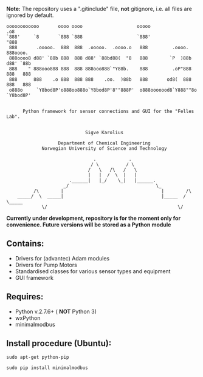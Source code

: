 **Note:** The repository uses a ".gitinclude" file, **not** gitignore, i.e. all files are ignored by default.

```
oooooooooooo       oooo oooo                    ooooo                 .o8
`888'     `8       `888 `888                    `888'                "888
 888       .ooooo.  888  888  .ooooo.  .oooo.o   888         .oooo.   888oooo.
 888oooo8 d88' `88b 888  888 d88' `88bd88(  "8   888        `P  )88b  d88' `88b
 888    " 888ooo888 888  888 888ooo888`"Y88b.    888         .oP"888  888   888
 888      888    .o 888  888 888    .oo.  )88b   888       od8(  888  888   888
 o888o     `Y8bod8P'o888oo888o`Y8bod8P'8""888P'  o888ooooood8`Y888""8o `Y8bod8P'


      Python framework for sensor connections and GUI for the "Felles Lab".


                             Sigve Karolius

                   Department of Chemical Engineering
             Norwegian University of Science and Technology

                                .            .
                               / \          / \
                              /   \   /\   /   \
                              |   |  /  \  |   |
                       .______|   |_/    \_|   |______.
                     _/                                \_
          /\        |                                    |        /\
    _____/  \  _____|                                    |_____  /  \_____
             \/                                                \/

```

**Currently under development, repository is for the moment only for convenience. Future versions will be stored as a Python module**

Contains:
---------
* Drivers for (advantec) Adam modules
* Drivers for Pump Motors
* Standardised classes for various sensor types and equipment
* GUI framework

Requires:
---------
* Python v.2.7.6+ ( **NOT** Python 3)
* wxPython
* minimalmodbus

Install procedure (Ubuntu):
---------------------------

```{.bash}
sudo apt-get python-pip 
```

```{.bash}
sudo pip install minimalmodbus
```

